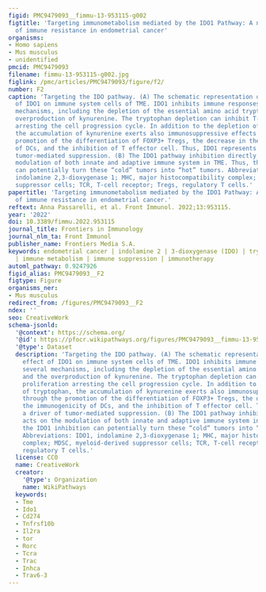 ```yaml
---
figid: PMC9479093__fimmu-13-953115-g002
figtitle: 'Targeting immunometabolism mediated by the IDO1 Pathway: A new mechanism
  of immune resistance in endometrial cancer'
organisms:
- Homo sapiens
- Mus musculus
- unidentified
pmcid: PMC9479093
filename: fimmu-13-953115-g002.jpg
figlink: /pmc/articles/PMC9479093/figure/f2/
number: F2
caption: 'Targeting the IDO pathway. (A) The schematic representation of the effect
  of IDO1 on immune system cells of TME. IDO1 inhibits immune responses through several
  mechanisms, including the depletion of the essential amino acid tryptophan and the
  overproduction of kynurenine. The tryptophan depletion can inhibit T-cell proliferation
  arresting the cell progression cycle. In addition to the depletion of tryptophan,
  the accumulation of kynurenine exerts also immunosuppressive effects through the
  promotion of the differentiation of FOXP3+ Tregs, the decrease in the immunogenicity
  of DCs, and the inhibition of T effector cell. Thus, IDO1 represents a driver of
  tumor-mediated suppression. (B) The IDO1 pathway inhibition directly acts on the
  modulation of both innate and adaptive immune system in TME. Thus, the IDO1 inhibition
  can potentially turn these “cold” tumors into “hot” tumors. Abbreviations: IDO1,
  indolamine 2,3-dioxygenase 1; MHC, major histocompatibility complex; MDSC, myeloid-derived
  suppressor cells; TCR, T-cell receptor; Tregs, regulatory T cells.'
papertitle: 'Targeting immunometabolism mediated by the IDO1 Pathway: A new mechanism
  of immune resistance in endometrial cancer.'
reftext: Anna Passarelli, et al. Front Immunol. 2022;13:953115.
year: '2022'
doi: 10.3389/fimmu.2022.953115
journal_title: Frontiers in Immunology
journal_nlm_ta: Front Immunol
publisher_name: Frontiers Media S.A.
keywords: endometrial cancer | indolamine 2 | 3-dioxygenase (IDO) | tryptophan | kynurenine
  | immune metabolism | immune suppression | immunotherapy
automl_pathway: 0.9247926
figid_alias: PMC9479093__F2
figtype: Figure
organisms_ner:
- Mus musculus
redirect_from: /figures/PMC9479093__F2
ndex: ''
seo: CreativeWork
schema-jsonld:
  '@context': https://schema.org/
  '@id': https://pfocr.wikipathways.org/figures/PMC9479093__fimmu-13-953115-g002.html
  '@type': Dataset
  description: 'Targeting the IDO pathway. (A) The schematic representation of the
    effect of IDO1 on immune system cells of TME. IDO1 inhibits immune responses through
    several mechanisms, including the depletion of the essential amino acid tryptophan
    and the overproduction of kynurenine. The tryptophan depletion can inhibit T-cell
    proliferation arresting the cell progression cycle. In addition to the depletion
    of tryptophan, the accumulation of kynurenine exerts also immunosuppressive effects
    through the promotion of the differentiation of FOXP3+ Tregs, the decrease in
    the immunogenicity of DCs, and the inhibition of T effector cell. Thus, IDO1 represents
    a driver of tumor-mediated suppression. (B) The IDO1 pathway inhibition directly
    acts on the modulation of both innate and adaptive immune system in TME. Thus,
    the IDO1 inhibition can potentially turn these “cold” tumors into “hot” tumors.
    Abbreviations: IDO1, indolamine 2,3-dioxygenase 1; MHC, major histocompatibility
    complex; MDSC, myeloid-derived suppressor cells; TCR, T-cell receptor; Tregs,
    regulatory T cells.'
  license: CC0
  name: CreativeWork
  creator:
    '@type': Organization
    name: WikiPathways
  keywords:
  - Tme
  - Ido1
  - Cd274
  - Tnfrsf10b
  - Il2ra
  - tor
  - Rorc
  - Tcra
  - Trac
  - Inhca
  - Trav6-3
---
```

